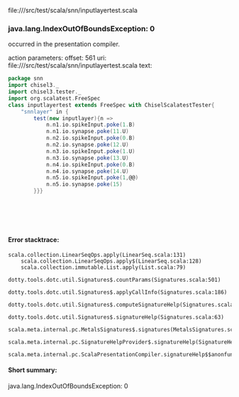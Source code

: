 file://<WORKSPACE>/src/test/scala/snn/inputlayertest.scala
### java.lang.IndexOutOfBoundsException: 0

occurred in the presentation compiler.

action parameters:
offset: 561
uri: file://<WORKSPACE>/src/test/scala/snn/inputlayertest.scala
text:
```scala
package snn
import chisel3._
import chisel3.tester._
import org.scalatest.FreeSpec
class inputlayertest extends FreeSpec with ChiselScalatestTester{
    "snnlayer" in {
        test(new inputlayer){n =>
            n.n1.io.spikeInput.poke(1.B)
            n.n1.io.synapse.poke(11.U)
            n.n2.io.spikeInput.poke(0.B)
            n.n2.io.synapse.poke(12.U)
            n.n3.io.spikeInput.poke(1.U)
            n.n3.io.synapse.poke(13.U)
            n.n4.io.spikeInput.poke(0.B)
            n.n4.io.synapse.poke(14.U)
            n.n5.io.spikeInput.poke(1,@@)
            n.n5.io.synapse.poke(15)
        }}}

            
 
        
    
```



#### Error stacktrace:

```
scala.collection.LinearSeqOps.apply(LinearSeq.scala:131)
	scala.collection.LinearSeqOps.apply$(LinearSeq.scala:128)
	scala.collection.immutable.List.apply(List.scala:79)
	dotty.tools.dotc.util.Signatures$.countParams(Signatures.scala:501)
	dotty.tools.dotc.util.Signatures$.applyCallInfo(Signatures.scala:186)
	dotty.tools.dotc.util.Signatures$.computeSignatureHelp(Signatures.scala:94)
	dotty.tools.dotc.util.Signatures$.signatureHelp(Signatures.scala:63)
	scala.meta.internal.pc.MetalsSignatures$.signatures(MetalsSignatures.scala:17)
	scala.meta.internal.pc.SignatureHelpProvider$.signatureHelp(SignatureHelpProvider.scala:51)
	scala.meta.internal.pc.ScalaPresentationCompiler.signatureHelp$$anonfun$1(ScalaPresentationCompiler.scala:388)
```
#### Short summary: 

java.lang.IndexOutOfBoundsException: 0